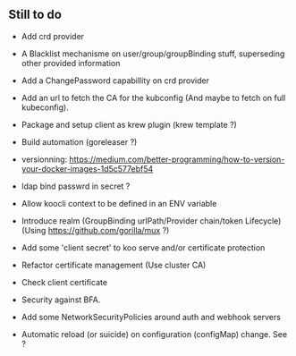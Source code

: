 
## Still to do 


- Add crd provider
- A Blacklist mechanisme on user/group/groupBinding stuff, superseding other provided information

- Add a ChangePassword capabillity on crd provider
- Add an url to fetch the CA for the kubconfig (And maybe to fetch on full kubeconfig).

- Package and setup client as krew plugin (krew template ?)
- Build automation (goreleaser ?)
- versionning: https://medium.com/better-programming/how-to-version-your-docker-images-1d5c577ebf54


- ldap bind passwrd in secret ?
- Allow koocli context to be defined in an ENV variable
- Introduce realm (GroupBinding urlPath/Provider chain/token Lifecycle)  (Using https://github.com/gorilla/mux ?)
- Add some 'client secret' to koo serve and/or certificate protection

- Refactor certificate management (Use cluster CA)
- Check client certificate
- Security against BFA.
- Add some NetworkSecurityPolicies around auth and webhook servers
- Automatic reload (or suicide) on configuration (configMap) change. See ?
